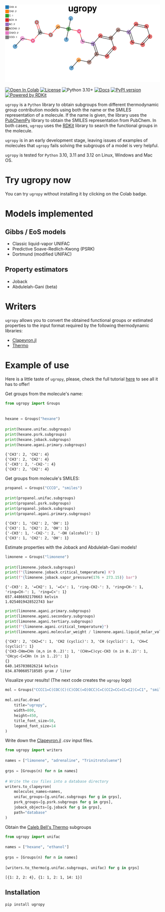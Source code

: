 ![logo](logo.png)

[![Open In Colab](https://colab.research.google.com/assets/colab-badge.svg)](https://colab.research.google.com/github/ipqa-research/ugropy/blob/main/docs/source/tutorial/easy_way.ipynb)
[![License](https://img.shields.io/badge/License-MIT-blue.svg)](https://tldrlegal.com/license/mit-license)
![Python 3.10+](https://img.shields.io/badge/Python-3.10%2B-blue)
[![Docs](https://img.shields.io/badge/docs%20-%20green?style=flat&label=Sphinx&link=https%3A%2F%2Fipqa-research.github.io%2Fugropy%2Findex.html)](https://salvadorbrandolin.github.io/ugropy/)
[![PyPI
version](https://badge.fury.io/py/ugropy.svg)](https://badge.fury.io/py/ugropy)
[![Powered by RDKit](https://img.shields.io/badge/Powered%20by-RDKit-3838ff.svg?logo=data:image/png;base64,iVBORw0KGgoAAAANSUhEUgAAABAAAAAQBAMAAADt3eJSAAAABGdBTUEAALGPC/xhBQAAACBjSFJNAAB6JgAAgIQAAPoAAACA6AAAdTAAAOpgAAA6mAAAF3CculE8AAAAFVBMVEXc3NwUFP8UPP9kZP+MjP+0tP////9ZXZotAAAAAXRSTlMAQObYZgAAAAFiS0dEBmFmuH0AAAAHdElNRQfmAwsPGi+MyC9RAAAAQElEQVQI12NgQABGQUEBMENISUkRLKBsbGwEEhIyBgJFsICLC0iIUdnExcUZwnANQWfApKCK4doRBsKtQFgKAQC5Ww1JEHSEkAAAACV0RVh0ZGF0ZTpjcmVhdGUAMjAyMi0wMy0xMVQxNToyNjo0NyswMDowMDzr2J4AAAAldEVYdGRhdGU6bW9kaWZ5ADIwMjItMDMtMTFUMTU6MjY6NDcrMDA6MDBNtmAiAAAAAElFTkSuQmCC)](https://www.rdkit.org/)
    

`ugropy` is a `Python` library to obtain subgroups from different thermodynamic
group contribution models using both the name or the SMILES representation of a
molecule. If the name is given, the library uses the
[PubChemPy](https://github.com/mcs07/PubChemPy) library to obtain the SMILES
representation from PubChem. In both cases, `ugropy` uses the
[RDKit](https://github.com/rdkit/rdkit) library to search the functional groups
in the molecule.

`ugropy` is in an early development stage, leaving issues of examples of
molecules that `ugropy` fails solving the subgroups of a model is very helpful.

`ugropy` is tested for `Python` 3.10, 3.11 and 3.12 on Linux, Windows and Mac
OS.

# Try ugropy now
You can try `ugropy` without installing it by clicking on the Colab badge.

# Models implemented

## Gibbs / EoS models
- Classic liquid-vapor UNIFAC
- Predictive Soave-Redlich-Kwong (PSRK)
- Dortmund (modified UNIFAC)

## Property estimators
- Joback
- Abdulelah-Gani (beta)

# Writers
`ugropy` allows you to convert the obtained functional groups or estimated
properties to the input format required by the following thermodynamic
libraries:

- [Clapeyron.jl](https://github.com/ClapeyronThermo/Clapeyron.jl)
- [Thermo](https://github.com/CalebBell/thermo)


# Example of use
Here is a little taste of `ugropy`, please, check the full tutorial
[here](https://ipqa-research.github.io/ugropy/tutorial/tutorial.html) to see
all it has to offer!

Get groups from the molecule's name:


```python
from ugropy import Groups


hexane = Groups("hexane")

print(hexane.unifac.subgroups)
print(hexane.psrk.subgroups)
print(hexane.joback.subgroups)
print(hexane.agani.primary.subgroups)
```

    {'CH3': 2, 'CH2': 4}
    {'CH3': 2, 'CH2': 4}
    {'-CH3': 2, '-CH2-': 4}
    {'CH3': 2, 'CH2': 4}

Get groups from molecule's SMILES:

```python
propanol = Groups("CCCO", "smiles")

print(propanol.unifac.subgroups)
print(propanol.psrk.subgroups)
print(propanol.joback.subgroups)
print(propanol.agani.primary.subgroups)
```

    {'CH3': 1, 'CH2': 2, 'OH': 1}
    {'CH3': 1, 'CH2': 2, 'OH': 1}
    {'-CH3': 1, '-CH2-': 2, '-OH (alcohol)': 1}
    {'CH3': 1, 'CH2': 2, 'OH': 1}

Estimate properties with the Joback and Abdulelah-Gani models!

```python
limonene = Groups("limonene")

print(limonene.joback.subgroups)
print(f"{limonene.joback.critical_temperature} K")
print(f"{limonene.joback.vapor_pressure(176 + 273.15)} bar")
```

    {'-CH3': 2, '=CH2': 1, '=C<': 1, 'ring-CH2-': 3, 'ring>CH-': 1, 'ring=CH-': 1, 'ring=C<': 1}
    657.4486692170663 kelvin
    1.0254019428522743 bar

```python
print(limonene.agani.primary.subgroups)
print(limonene.agani.secondary.subgroups)
print(limonene.agani.tertiary.subgroups)
print(f"{limonene.agani.critical_temperature}")
print(limonene.agani.molecular_weight / limonene.agani.liquid_molar_volume)
```

    {'CH3': 2, 'CH2=C': 1, 'CH2 (cyclic)': 3, 'CH (cyclic)': 1, 'CH=C (cyclic)': 1}
    {'CH3-CHm=CHn (m,n in 0..2)': 1, '(CHn=C)cyc-CH3 (n in 0..2)': 1, 'CHcyc-C=CHn (n in 1..2)': 1}
    {}
    640.1457030826214 kelvin
    834.8700605718585 gram / liter

Visualize your results! (The next code creates the `ugropy` logo)

```Python
mol = Groups("CCCC1=C(COC(C)(C)COC(=O)OCC)C=C(CC2=CC=CC=C2)C=C1", "smiles")

mol.unifac.draw(
    title="ugropy",
    width=800,
    height=450,
    title_font_size=50,
    legend_font_size=14
)
```

Write down the [Clapeyron.jl](https://github.com/ClapeyronThermo/Clapeyron.jl)
.csv input files.

```python
from ugropy import writers

names = ["limonene", "adrenaline", "Trinitrotoluene"]

grps = [Groups(n) for n in names]

# Write the csv files into a database directory
writers.to_clapeyron(
    molecules_names=names,
    unifac_groups=[g.unifac.subgroups for g in grps],
    psrk_groups=[g.psrk.subgroups for g in grps],
    joback_objects=[g.joback for g in grps],
    path="database"
)
```
Obtain the [Caleb Bell's Thermo](https://github.com/CalebBell/thermo) subgroups

```python
from ugropy import unifac

names = ["hexane", "ethanol"]

grps = [Groups(n) for n in names]

[writers.to_thermo(g.unifac.subgroups, unifac) for g in grps]
```

```
[{1: 2, 2: 4}, {1: 1, 2: 1, 14: 1}]
```

## Installation
```
pip install ugropy
```

